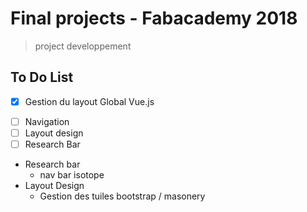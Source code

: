 # Final projects - Fabacademy 2018

> project developpement

## To Do List

* [x] Gestion du layout Global Vue.js
- [ ] Navigation
- [ ] Layout design
- [ ] Research Bar

* Research bar
  * nav bar isotope
* Layout Design
  * Gestion des tuiles bootstrap / masonery
